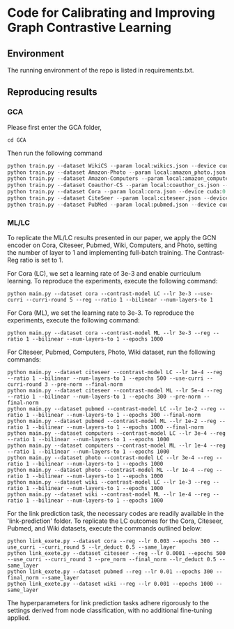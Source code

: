 # Code for Calibrating and Improving Graph Contrastive Learning

## Environment

The running environment of the repo is listed in requirements.txt.

## Reproducing results
### GCA
Please first enter the GCA folder,
```
cd GCA
```
Then run the following command
```python
python train.py --dataset WikiCS --param local:wikics.json --device cuda:0 --reg --reg-ratio 0.0001 --num_seeds 10
python train.py --dataset Amazon-Photo --param local:amazon_photo.json --device cuda:0 --reg --reg-ratio 0.0001 --num_seeds 10
python train.py --dataset Amazon-Computers --param local:amazon_computers.json --device cuda:0 --reg --reg-ratio 0.01 --num_seeds 10
python train.py --dataset Coauthor-CS --param local:coauthor_cs.json --device cuda:0 --reg --reg-ratio 0.1 --num_seeds 10
python train.py --dataset Cora --param local:cora.json --device cuda:0 --reg --reg-ratio 8.0 --num_seeds 10
python train.py --dataset CiteSeer --param local:citeseer.json --device cuda:0 --reg --reg-ratio 8.0 --num_seeds 10
python train.py --dataset PubMed --param local:pubmed.json --device cuda:0 --reg --reg-ratio 8.0 --num_seeds 10
```

### ML/LC

To replicate the ML/LC results presented in our paper, we apply the GCN encoder on Cora, Citeseer, Pubmed, Wiki, Computers, and Photo, setting the number of layer to 1 and implementing full-batch training. The Contrast-Reg ratio is set to 1.

For Cora (LC), we set a learning rate of 3e-3 and enable curriculum learning. To reproduce the experiments, execute the following command:

```
python main.py --dataset cora --contrast-model LC --lr 3e-3 --use-curri --curri-round 5 --reg --ratio 1 --bilinear --num-layers-to 1
```

For Cora (ML), we set the learning rate to 3e-3. To reproduce the experiments, execute the following command:
```
python main.py --dataset cora --contrast-model ML --lr 3e-3 --reg --ratio 1 --bilinear --num-layers-to 1 --epochs 1000
```

For Citeseer, Pubmed, Computers, Photo, Wiki dataset, run the following commands:

```
python main.py --dataset citeseer --contrast-model LC --lr 1e-4 --reg --ratio 1 --bilinear --num-layers-to 1 --epochs 500 --use-curri --curri-round 3 --pre-norm --final-norm
python main.py --dataset citeseer --contrast-model ML --lr 5e-4 --reg --ratio 1 --bilinear --num-layers-to 1 --epochs 300 --pre-norm --final-norm
python main.py --dataset pubmed --contrast-model LC --lr 1e-2 --reg --ratio 1 --bilinear --num-layers-to 1 --epochs 300 --final-norm
python main.py --dataset pubmed --contrast-model ML --lr 1e-2 --reg --ratio 1 --bilinear --num-layers-to 1 --epochs 1000 --final-norm
python main.py --dataset computers --contrast-model LC --lr 3e-4 --reg --ratio 1 --bilinear --num-layers-to 1 --epochs 1000
python main.py --dataset computers --contrast-model ML --lr 1e-4 --reg --ratio 1 --bilinear --num-layers-to 1 --epochs 1000 
python main.py --dataset photo --contrast-model LC --lr 3e-4 --reg --ratio 1 --bilinear --num-layers-to 1 --epochs 1000
python main.py --dataset photo --contrast-model ML --lr 1e-4 --reg --ratio 1 --bilinear --num-layers-to 1 --epochs 1000 
python main.py --dataset wiki --contrast-model LC --lr 1e-3 --reg --ratio 1 --bilinear --num-layers-to 1 --epochs 1000
python main.py --dataset wiki --contrast-model ML --lr 1e-4 --reg --ratio 1 --bilinear --num-layers-to 1 --epochs 1000 
```

For the link prediction task, the necessary codes are readily available in the 'link-prediction' folder. To replicate the LC outcomes for the Cora, Citeseer, Pubmed, and Wiki datasets, execute the commands outlined below:

```
python link_exete.py --dataset cora --reg --lr 0.003 --epochs 300 --use_curri --curri_round 5 --lr_deduct 0.5 --same_layer
python link_exete.py --dataset citeseer --reg --lr 0.0001 --epochs 500 --use_curri --curri_round 3 --pre_norm --final_norm --lr_deduct 0.5 --same_layer
python link_exete.py --dataset pubmed --reg --lr 0.01 --epochs 300 --final_norm --same_layer
python link_exete.py --dataset wiki --reg --lr 0.001 --epochs 1000 --same_layer
```

The hyperparameters for link prediction tasks adhere rigorously to the settings derived from node classification, with no additional fine-tuning applied.
